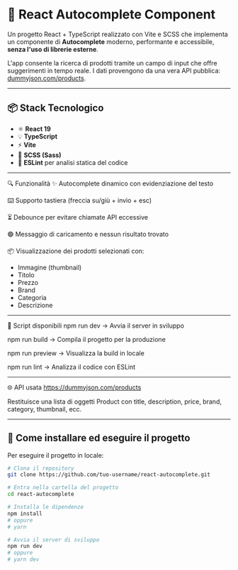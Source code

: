 # 🚀 React Autocomplete Component

Un progetto React + TypeScript realizzato con Vite e SCSS che implementa un componente di **Autocomplete** moderno, performante e accessibile, **senza l'uso di librerie esterne**.

L'app consente la ricerca di prodotti tramite un campo di input che offre suggerimenti in tempo reale. I dati provengono da una vera API pubblica: [dummyjson.com/products](https://dummyjson.com/products).

---

## 📦 Stack Tecnologico

- ⚛️ **React 19**
- 💡 **TypeScript**
- ⚡ **Vite**
- 🎨 **SCSS (Sass)**
- 🧠 **ESLint** per analisi statica del codice

---

🔍 Funzionalità
✨ Autocomplete dinamico con evidenziazione del testo

⌨️ Supporto tastiera (freccia su/giù + invio + esc)

⏳ Debounce per evitare chiamate API eccessive

🟢 Messaggio di caricamento e nessun risultato trovato

📦 Visualizzazione dei prodotti selezionati con:

- Immagine (thumbnail)
- Titolo
- Prezzo
- Brand
- Categoria
- Descrizione

---


🧪 Script disponibili
npm run dev → Avvia il server in sviluppo

npm run build → Compila il progetto per la produzione

npm run preview → Visualizza la build in locale

npm run lint → Analizza il codice con ESLint

---

🌐 API usata
https://dummyjson.com/products

Restituisce una lista di oggetti Product con title, description, price, brand, category, thumbnail, ecc.

---

## 🧰 Come installare ed eseguire il progetto

Per eseguire il progetto in locale:

```bash
# Clona il repository
git clone https://github.com/tuo-username/react-autocomplete.git

# Entra nella cartella del progetto
cd react-autocomplete

# Installa le dipendenze
npm install
# oppure
# yarn

# Avvia il server di sviluppo
npm run dev
# oppure
# yarn dev
